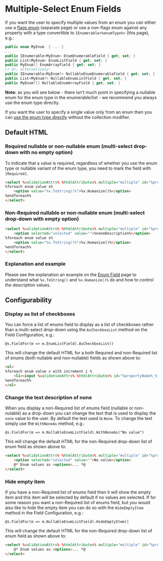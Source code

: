 # Multiple-Select Enum Fields

If you want the user to specify multiple values from an enum you can either use a [flags enum](flags-enum.md) (separate page) or use a non-flags enum against any property with a type convertible to `IEnumerable<%enumType%>` (this page), e.g.:

```csharp
public enum MyEnum  { ... }
...
public IEnumerable<MyEnum> EnumEnumerableField { get; set; }
public List<MyEnum> EnumListField { get; set; }
public MyEnum[] EnumArrayField { get; set; }
// Or, alternatively:
public IEnumerable<MyEnum?> NullableEnumEnumerableField { get; set; }
public List<MyEnum?> NullableEnumListField { get; set; }
public MyEnum?[] NullableEnumArrayField { get; set; }
```

**Note:** as you will see below - there isn't much point in specifying a nullable enum for the enum type in the enumerable/list - we recommend you always use the enum type directly.

If you want the user to specify a single value only from an enum then you can [use the enum type directly](enum.md) without the collection modifier.

## Default HTML

### Required nullable or non-nullable enum (multi-select drop-down with no empty option)

To indicate that a value is required, regardless of whether you use the enum type or nullable variant of the enum type, you need to mark the field with `[Required]`.

```html
<select %validationAttrs% %htmlAttributes% multiple="multiple" id="%propertyName%" name="%propertyName%" required="required">
%foreach enum value x%
    <option value="%x.ToString()%">%x.Humanize()%</option>
%endforeach%
</select>
```

### Non-Required nullable or non-nullable enum (multi-select drop-down with empty option)

```html
<select %validationAttrs% %htmlAttributes% multiple="multiple" id="%propertyName%" name="%propertyName%">
    <option selected="selected" value="">%noneDescription%</option>
%foreach enum value x%
    <option value="%x.ToString()%">%x.Humanize()%</option>
%endforeach%
</select>
```

### Explanation and example

Please see the explanation an example on the [Enum Field](enum.md#explanation-and-example) page to understand what `%x.ToString()` and `%x.Humanize()%` do and how to control the description values.

## Configurability

### Display as list of checkboxes

You can force a list of enums field to display as a list of checkboxes rather than a multi-select drop-down using the `AsCheckboxList` method on the Field Configuration, e.g.:

```cshtml
@s.FieldFor(m => m.EnumListField).AsCheckboxList()
```

This will change the default HTML for a both Required and non-Required list of enums (both nullable and non-nullable) fields as shown above to:

```html
<ul>
%foreach enum value x with increment i %
    <li><input %validationAttrs% %htmlAttributes% id="%propertyName%_%i%" name="%propertyName%" type="checkbox" value="%x.ToString()%" /> <label for="%propertyName%_%i%">%x.Humanize()%</label></li>
%endforeach%
</ul>
```

### Change the text description of none

When you display a non-Required list of enums field (nullable or non-nulable) as a drop-down you can change the text that is used to display the `none` value to the user. By default the text used is `None`. To change the text simply use the `WithNoneAs` method, e.g.:

```cshtml
@s.FieldFor(m => m.NullableEnumListField).WithNoneAs("No value")
```

This will change the default HTML for the non-Required drop-down list of enum field as shown above to:

```html
<select %validationAttrs% %htmlAttributes% multiple="multiple" id="%propertyName%" name="%propertyName%">
    <option selected="selected" value="">No value</option>
    @* Enum values as <options>... *@
</select>
```

### Hide empty item
If you have a non-Required list of enums field then it will show the empty item and this item will be selected by default if no values are selected. If for some reason you want a non-Required list of enums field, but you would also like to hide the empty item you can do so with the `HideEmptyItem` method in the Field Configuration, e.g.:

```cshtml
@s.FieldFor(m => m.NullableEnumListField).HideEmptyItem()
```

This will change the default HTML for the non-Required drop-down list of enum field as shown above to:

```html
<select %validationAttrs% %htmlAttributes% multiple="multiple" id="%propertyName%" name="%propertyName%">
    @* Enum values as <options>... *@
</select>
```
